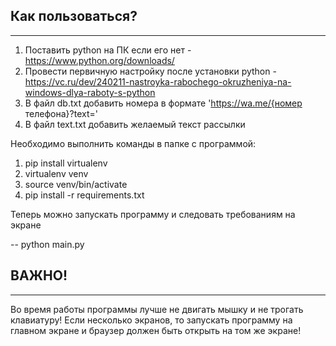 ## Как пользоваться?
---

1. Поставить python на ПК если его нет - https://www.python.org/downloads/
2. Провести первичную настройку после установки python - https://vc.ru/dev/240211-nastroyka-rabochego-okruzheniya-na-windows-dlya-raboty-s-python
3. В файл db.txt добавить номера в формате 'https://wa.me/{номер телефона}?text='
4. В файл text.txt добавить желаемый текст рассылки

Необходимо выполнить команды в папке с программой:
1. pip install virtualenv 
2. virtualenv venv 
3. source venv/bin/activate 
4. pip install -r requirements.txt

Теперь можно запускать программу и следовать требованиям на экране

-- python main.py

## ВАЖНО!
---

Во время работы программы лучше не двигать мышку и не трогать клавиатуру!
Если несколько экранов, то запускать программу на главном экране и браузер должен быть открыть на том же экране!